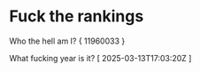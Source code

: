 # Fuck the rankings

Who the hell am I?
{ 11960033 }

What fucking year is it?
[ 2025-03-13T17:03:20Z ]
